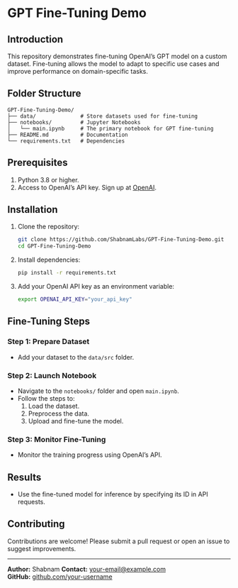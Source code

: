 # GPT Fine-Tuning Demo

## Introduction
This repository demonstrates fine-tuning OpenAI’s GPT model on a custom dataset. Fine-tuning allows the model to adapt to specific use cases and improve performance on domain-specific tasks.

## Folder Structure
```
GPT-Fine-Tuning-Demo/
├── data/              # Store datasets used for fine-tuning
├── notebooks/         # Jupyter Notebooks
│   └── main.ipynb     # The primary notebook for GPT fine-tuning
├── README.md          # Documentation
└── requirements.txt   # Dependencies
```

## Prerequisites
1. Python 3.8 or higher.
2. Access to OpenAI’s API key. Sign up at [OpenAI](https://openai.com/).

## Installation
1. Clone the repository:
   ```bash
   git clone https://github.com/ShabnamLabs/GPT-Fine-Tuning-Demo.git
   cd GPT-Fine-Tuning-Demo
   ```

2. Install dependencies:
   ```bash
   pip install -r requirements.txt
   ```

3. Add your OpenAI API key as an environment variable:
   ```bash
   export OPENAI_API_KEY="your_api_key"
   ```

## Fine-Tuning Steps
### Step 1: Prepare Dataset
- Add your dataset to the `data/src` folder.

### Step 2: Launch Notebook
- Navigate to the `notebooks/` folder and open `main.ipynb`.
- Follow the steps to:
  1. Load the dataset.
  2. Preprocess the data.
  3. Upload and fine-tune the model.

### Step 3: Monitor Fine-Tuning
- Monitor the training progress using OpenAI’s API.

## Results
- Use the fine-tuned model for inference by specifying its ID in API requests.


## Contributing
Contributions are welcome! Please submit a pull request or open an issue to suggest improvements.

---
**Author:** Shabnam 
**Contact:** [your-email@example.com](mailto:shabnam.sedghii@gmail.com)  
**GitHub:** [github.com/your-username](https://github.com/ShabnamLabs)


